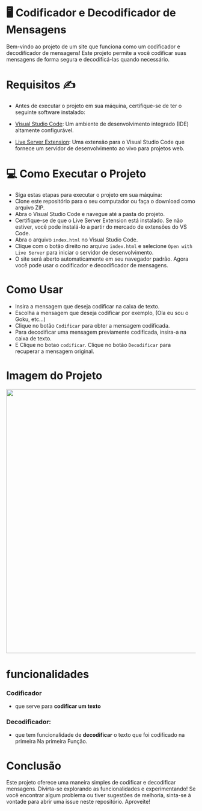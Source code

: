 # 🖥️ Codificador e Decodificador de Mensagens
Bem-vindo ao projeto de um site que funciona como um codificador e decodificador de mensagens! Este projeto permite a você codificar suas mensagens de forma segura e decodificá-las quando necessário.

# Requisitos ✍️
- Antes de executar o projeto em sua máquina, certifique-se de ter o seguinte software instalado:

- [Visual Studio Code](https://code.visualstudio.com/): Um ambiente de desenvolvimento integrado (IDE) altamente configurável.

- [Live Server Extension](https://marketplace.visualstudio.com/items?itemName=ritwickdey.LiveServer): Uma extensão para o Visual Studio Code que fornece um servidor de desenvolvimento ao vivo para projetos web.


# 💻 Como Executar o Projeto
- Siga estas etapas para executar o projeto em sua máquina:
- Clone este repositório para o seu computador ou faça o download como arquivo ZIP.
- Abra o Visual Studio Code e navegue até a pasta do projeto.
- Certifique-se de que o Live Server Extension está instalado. Se não estiver, você pode instalá-lo a partir do mercado de extensões do VS Code.
- Abra o arquivo `index.html` no Visual Studio Code.
- Clique com o botão direito no arquivo `index.html` e selecione `Open with Live Server` para iniciar o servidor de desenvolvimento.
- O site será aberto automaticamente em seu navegador padrão. Agora você pode usar o codificador e decodificador de mensagens.

# Como Usar
- Insira a mensagem que deseja codificar na caixa de texto.
- Escolha a mensagem que deseja codificar por exemplo, (Ola eu sou o Goku, etc...)
- Clique no botão `Codificar` para obter a mensagem codificada.
- Para decodificar uma mensagem previamente codificada, insira-a na caixa de texto.
- E Clique no botao `codificar`.
Clique no botão `Decodificar` para recuperar a mensagem original.
# Imagem do Projeto
<div align = "center">
  <img align="center"  width="700" src="https://github.com/Donny-Hans/site-challenge/assets/95449671/ee8289aa-306e-460a-830e-d0267e24a71e"
">
</div>

# funcionalidades

### Codificador 
- que serve para  **codificar um texto**
### Decodificador:
- que tem funcionalidade de **decodificar** o texto que foi codificado na primeira Na primeira Função.

# Conclusão

Este projeto oferece uma maneira simples de codificar e decodificar mensagens. Divirta-se explorando as funcionalidades e experimentando!
Se você encontrar algum problema ou tiver sugestões de melhoria, sinta-se à vontade para abrir uma issue neste repositório. Aproveite!
